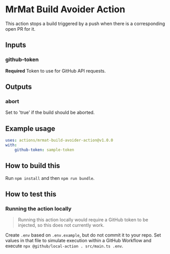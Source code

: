 # MrMat Build Avoider Action

This action stops a build triggered by a push when there is a corresponding open
PR for it.

## Inputs

### github-token

**Required** Token to use for GitHub API requests.

## Outputs

### abort

Set to 'true' if the build should be aborted.

## Example usage

```yaml
uses: actions/mrmat-build-avoider-action@v1.0.0
with:
    github-token: sample-token
```

## How to build this

Run `npm install` and then `npm run bundle`.

## How to test this

### Running the action locally

> Running this action locally would require a GitHub token to be injected, so
> this does not currently work.

Create `.env` based on `.env.example`, but do not commit it to your repo. Set
values in that file to simulate execution within a GitHub Workflow and execute
`npx @github/local-action . src/main.ts .env`.
